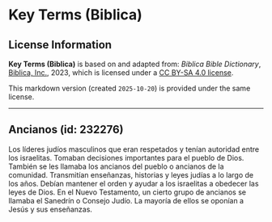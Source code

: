 # Key Terms (Biblica)

## License Information

**Key Terms (Biblica)** is based on and adapted from: _Biblica Bible Dictionary_, [Biblica, Inc.](https://www.biblica.com/), 2023, which is licensed under a [CC BY-SA 4.0 license](https://creativecommons.org/licenses/by-sa/4.0/legalcode.en).

This markdown version (created `2025-10-20`) is provided under the same license.



--------------------------------

## Ancianos (id: 232276)

Los líderes judíos masculinos que eran respetados y tenían autoridad entre los israelitas. Tomaban decisiones importantes para el pueblo de Dios. También se les llamaba los ancianos del pueblo o ancianos de la comunidad. Transmitían enseñanzas, historias y leyes judías a lo largo de los años. Debían mantener el orden y ayudar a los israelitas a obedecer las leyes de Dios. En el Nuevo Testamento, un cierto grupo de ancianos se llamaba el Sanedrín o Consejo Judío. La mayoría de ellos se oponían a Jesús y sus enseñanzas.


